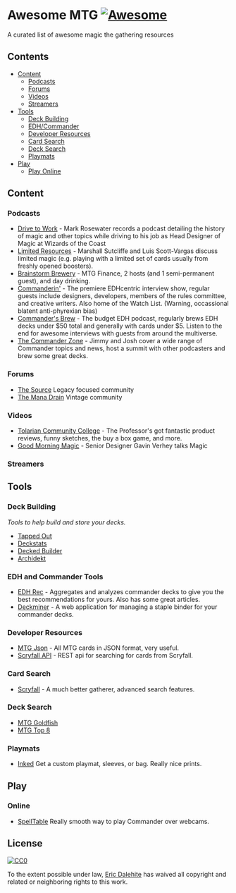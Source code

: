 # Awesome MTG [![Awesome](https://cdn.rawgit.com/sindresorhus/awesome/d7305f38d29fed78fa85652e3a63e154dd8e8829/media/badge.svg)](https://github.com/sindresorhus/awesome)
A curated list of awesome magic the gathering resources

## Contents

- [Content](#content)
  - [Podcasts](#podcasts)
  - [Forums](#forums)
  - [Videos](#videos)
  - [Streamers](#streamers)
- [Tools](#tools)
  - [Deck Building](#deck-building)
  - [EDH/Commander](#edh-and-commander-tools)
  - [Developer Resources](#developer-resources)
  - [Card Search](#card-search)
  - [Deck Search](#deck-search)
  - [Playmats](#playmats)
- [Play](#play)
  - [Play Online](#online)

## Content
### Podcasts
- [Drive to Work](https://itunes.apple.com/us/podcast/magic-gathering-drive-to-work/id580709168?mt=2) - Mark Rosewater records a podcast detailing the history of magic and other topics while driving to his job as Head Designer of Magic at Wizards of the Coast
- [Limited Resources](http://lrcast.com) - Marshall Sutcliffe and Luis Scott-Vargas discuss limited magic (e.g. playing with a limited set of cards usually from freshly opened boosters).
- [Brainstorm Brewery](http://brainstormbrewery.com) - MTG Finance, 2 hosts (and 1 semi-permanent guest), and day drinking. 
- [Commanderin'](http://www.commanderinmtg.com) - The premiere EDHcentric interview show, regular guests include designers, developers, members of the rules committee, and creative writers. Also home of the Watch List. (Warning, occassional blatent anti-phyrexian bias)
- [Commander's Brew](http://www.commandersbrew.com) - The budget EDH podcast, regularly brews EDH decks under $50 total and generally with cards under $5. Listen to the end for awesome interviews with guests from around the multiverse.
- [The Commander Zone](https://collected.company/category/the-command-zone/) - Jimmy and Josh cover a wide range of Commander topics and news, host a summit with other podcasters and brew some great decks.

### Forums
- [The Source](http://www.mtgthesource.com/forums/forum.php) Legacy focused community
- [The Mana Drain](http://www.themanadrain.com) Vintage community

### Videos
- [Tolarian Community College](https://www.tolariancommunitycollege.com/) - The Professor's got fantastic product reviews, funny sketches, the buy a box game, and more.
- [Good Morning Magic](https://www.youtube.com/channel/UCvE8Mza7uRuiYlwiSDyJi9A) - Senior Designer Gavin Verhey talks Magic

### Streamers

## Tools

### Deck Building
*Tools to help build and store your decks.*

- [Tapped Out](http://tappedout.net)
- [Deckstats](http://deckstats.net)
- [Decked Builder](http://www.deckedbuilder.com)
- [Archidekt](https://archidekt.com)

### EDH and Commander Tools
- [EDH Rec](https://edhrec.com) - Aggregates and analyzes commander decks to give you the best recommendations for yours. Also has some great articles.
- [Deckminer](https://deckminer.com) - A web application for managing a staple binder for your commander decks.


### Developer Resources
- [MTG Json](http://mtgjson.com/) - All MTG cards in JSON format, very useful.
- [Scryfall API](https://scryfall.com/docs/api-overview) - REST api for searching for cards from Scryfall.


### Card Search
- [Scryfall](https://scryfall.com) - A much better gatherer, advanced search features.

### Deck Search
- [MTG Goldfish](https://www.mtggoldfish.com)
- [MTG Top 8](http://mtgtop8.com)

### Playmats
- [Inked](https://www.inkedgaming.com) Get a custom playmat, sleeves, or bag. Really nice prints.

## Play
### Online
- [SpellTable](https://www.spelltable.com) Really smooth way to play Commander over webcams.
## License
[![CC0](http://mirrors.creativecommons.org/presskit/buttons/88x31/svg/cc-zero.svg)](https://creativecommons.org/publicdomain/zero/1.0/)

To the extent possible under law, [Eric Dalehite](https://github.com/astrospective) has waived all copyright and related or neighboring rights to this work.
